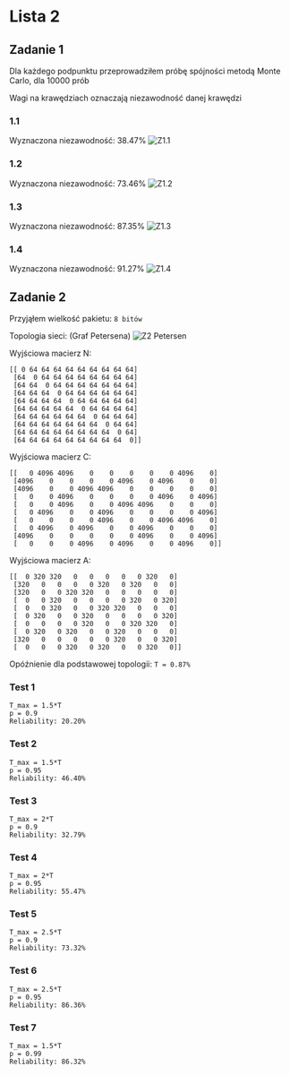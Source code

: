 Lista 2
===

Zadanie 1
---
Dla każdego podpunktu przeprowadziłem próbę spójności metodą Monte Carlo, dla 10000 prób

Wagi na krawędziach oznaczają niezawodność danej krawędzi

### 1.1
Wyznaczona niezawodność: 38.47%
![Z1.1](z1_1.png)

### 1.2
Wyznaczona niezawodność: 73.46%
![Z1.2](z1_2.png)

### 1.3
Wyznaczona niezawodność: 87.35%
![Z1.3](z1_3.png)

### 1.4
Wyznaczona niezawodność: 91.27%
![Z1.4](z1_4.png)

Zadanie 2
---
Przyjąłem wielkość pakietu: `8 bitów`

Topologia sieci: (Graf Petersena)
![Z2 Petersen](z2.png)

Wyjściowa macierz N:
```
[[ 0 64 64 64 64 64 64 64 64 64]
 [64  0 64 64 64 64 64 64 64 64]
 [64 64  0 64 64 64 64 64 64 64]
 [64 64 64  0 64 64 64 64 64 64]
 [64 64 64 64  0 64 64 64 64 64]
 [64 64 64 64 64  0 64 64 64 64]
 [64 64 64 64 64 64  0 64 64 64]
 [64 64 64 64 64 64 64  0 64 64]
 [64 64 64 64 64 64 64 64  0 64]
 [64 64 64 64 64 64 64 64 64  0]]
```

Wyjściowa macierz C:
```
[[   0 4096 4096    0    0    0    0    0 4096    0]
 [4096    0    0    0    0 4096    0 4096    0    0]
 [4096    0    0 4096 4096    0    0    0    0    0]
 [   0    0 4096    0    0    0    0 4096    0 4096]
 [   0    0 4096    0    0 4096 4096    0    0    0]
 [   0 4096    0    0 4096    0    0    0    0 4096]
 [   0    0    0    0 4096    0    0 4096 4096    0]
 [   0 4096    0 4096    0    0 4096    0    0    0]
 [4096    0    0    0    0    0 4096    0    0 4096]
 [   0    0    0 4096    0 4096    0    0 4096    0]]
```

Wyjściowa macierz A:
```
[[  0 320 320   0   0   0   0   0 320   0]
 [320   0   0   0   0 320   0 320   0   0]
 [320   0   0 320 320   0   0   0   0   0]
 [  0   0 320   0   0   0   0 320   0 320]
 [  0   0 320   0   0 320 320   0   0   0]
 [  0 320   0   0 320   0   0   0   0 320]
 [  0   0   0   0 320   0   0 320 320   0]
 [  0 320   0 320   0   0 320   0   0   0]
 [320   0   0   0   0   0 320   0   0 320]
 [  0   0   0 320   0 320   0   0 320   0]]
```

Opóźnienie dla podstawowej topologii: `T = 0.87%`


### Test 1
```
T_max = 1.5*T
p = 0.9
Reliability: 20.20%
```

### Test 2
```
T_max = 1.5*T
p = 0.95
Reliability: 46.40%
```

### Test 3
```
T_max = 2*T
p = 0.9
Reliability: 32.79%
```

### Test 4
```
T_max = 2*T
p = 0.95
Reliability: 55.47%
```

### Test 5
```
T_max = 2.5*T
p = 0.9
Reliability: 73.32%
```

### Test 6
```
T_max = 2.5*T
p = 0.95
Reliability: 86.36%
```

### Test 7
```
T_max = 1.5*T
p = 0.99
Reliability: 86.32%
```